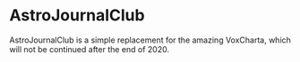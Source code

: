 AstroJournalClub
================

AstroJournalClub is a simple replacement for the amazing VoxCharta, which will not be continued after the end of 2020.
